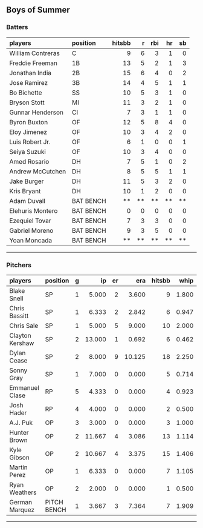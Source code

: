 ## Boys of Summer

### Batters

 
|players           |position  | hitsbb|  r| rbi| hr| sb| 
|:-----------------|:---------|------:|--:|---:|--:|--:| 
|William Contreras |C         |      9|  6|   3|  1|  0| 
|Freddie Freeman   |1B        |     13|  5|   2|  1|  3| 
|Jonathan India    |2B        |     15|  6|   4|  0|  2| 
|Jose Ramirez      |3B        |     14|  4|   5|  1|  1| 
|Bo Bichette       |SS        |     10|  5|   3|  1|  0| 
|Bryson Stott      |MI        |     11|  3|   2|  1|  0| 
|Gunnar Henderson  |CI        |      7|  3|   1|  1|  0| 
|Byron Buxton      |OF        |     12|  5|   8|  4|  0| 
|Eloy Jimenez      |OF        |     10|  3|   4|  2|  0| 
|Luis Robert Jr.   |OF        |      6|  1|   0|  0|  1| 
|Seiya Suzuki      |OF        |     10|  3|   4|  0|  0| 
|Amed Rosario      |DH        |      7|  5|   1|  0|  2| 
|Andrew McCutchen  |DH        |      8|  5|   5|  1|  1| 
|Jake Burger       |DH        |     11|  5|   3|  2|  0| 
|Kris Bryant       |DH        |     10|  1|   2|  0|  0| 
|Adam Duvall       |BAT BENCH |     **| **|  **| **| **| 
|Elehuris Montero  |BAT BENCH |      0|  0|   0|  0|  0| 
|Ezequiel Tovar    |BAT BENCH |      7|  3|   3|  0|  0| 
|Gabriel Moreno    |BAT BENCH |      9|  3|   5|  0|  0| 
|Yoan Moncada      |BAT BENCH |     **| **|  **| **| **| 


* * *

### Pitchers

 
|players         |position    |  g|     ip| er|    era| hitsbb|  whip| so|  w| sv| 
|:---------------|:-----------|--:|------:|--:|------:|------:|-----:|--:|--:|--:| 
|Blake Snell     |SP          |  1|  5.000|  2|  3.600|      9| 1.800|  5|  0|  0| 
|Chris Bassitt   |SP          |  1|  6.333|  2|  2.842|      6| 0.947|  4|  1|  0| 
|Chris Sale      |SP          |  1|  5.000|  5|  9.000|     10| 2.000|  0|  0|  0| 
|Clayton Kershaw |SP          |  2| 13.000|  1|  0.692|      6| 0.462| 15|  2|  0| 
|Dylan Cease     |SP          |  2|  8.000|  9| 10.125|     18| 2.250|  8|  0|  0| 
|Sonny Gray      |SP          |  1|  7.000|  0|  0.000|      5| 0.714|  8|  1|  0| 
|Emmanuel Clase  |RP          |  5|  4.333|  0|  0.000|      4| 0.923|  0|  0|  3| 
|Josh Hader      |RP          |  4|  4.000|  0|  0.000|      2| 0.500|  3|  0|  4| 
|A.J. Puk        |OP          |  3|  3.000|  0|  0.000|      3| 1.000|  4|  2|  1| 
|Hunter Brown    |OP          |  2| 11.667|  4|  3.086|     13| 1.114| 15|  1|  0| 
|Kyle Gibson     |OP          |  2| 10.667|  4|  3.375|     15| 1.406| 14|  1|  0| 
|Martin Perez    |OP          |  1|  6.333|  0|  0.000|      7| 1.105|  5|  0|  0| 
|Ryan Weathers   |OP          |  2|  2.000|  0|  0.000|      1| 0.500|  1|  0|  0| 
|German Marquez  |PITCH BENCH |  1|  3.667|  3|  7.364|      7| 1.909|  4|  0|  0| 


* * *


